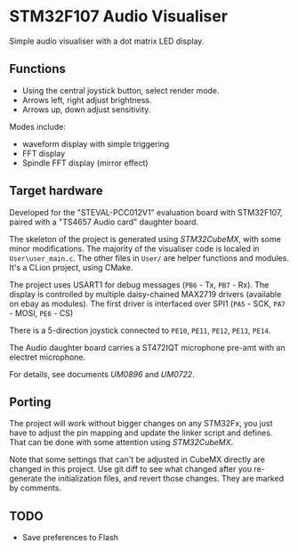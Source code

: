 # STM32F107 Audio Visualiser

Simple audio visualiser with a dot matrix LED display.

## Functions

- Using the central joystick button, select render mode.
- Arrows left, right adjust brightness.
- Arrows up, down adjust sensitivity.

Modes include:
 
- waveform display with simple triggering
- FFT display
- Spindle FFT display (mirror effect)

## Target hardware

Developed for the "STEVAL-PCC012V1" evaluation board with STM32F107, paired with a "TS4657 Audio card" daughter board.

The skeleton of the project is generated using *STM32CubeMX*, with some minor modifications. The majority of the visualiser code is localed in `User\user_main.c`. The other files in `User/` are helper functions and modules. It's a CLion project, using CMake.

The project uses USART1 for debug messages (`PB6` - Tx, `PB7` - Rx). The display is controlled by multiple daisy-chained MAX2719 drivers (available on ebay as modules). The first driver is interfaced over SPI1 (`PA5` - SCK, `PA7` - MOSI, `PE6` - CS)

There is a 5-direction joystick connected to `PE10`, `PE11`, `PE12`, `PE13`, `PE14`.

The Audio daughter board carries a ST472IQT microphone pre-amt with an electret microphone.

For details, see documents *UM0896* and *UM0722*.

## Porting

The project will work without bigger changes on any STM32Fx, you just have to adjust the pin mapping and update the linker script and defines. That can be done with some attention using *STM32CubeMX*.

Note that some settings that can't be adjusted in CubeMX directly are changed in this project. Use git diff to see what changed after you re-generate the initialization files, and revert those changes. They are marked by comments.

## TODO

- Save preferences to Flash
